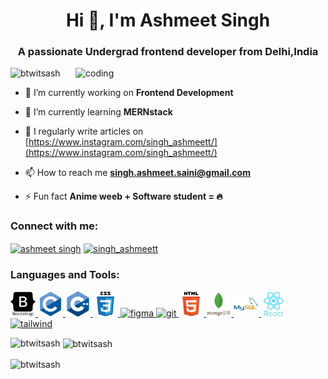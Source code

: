 <h1 align="center">Hi 👋, I'm Ashmeet Singh</h1>
<h3 align="center">A passionate Undergrad frontend developer from Delhi,India</h3>

<img align="right" alt="coding" width="400" src="https://media.tenor.com/zFYlcnyDzhkAAAAd/student-studying.gif">

<p align="left"> <img src="https://komarev.com/ghpvc/?username=btwitsash&label=Profile%20views&color=0e75b6&style=flat" alt="btwitsash" /> </p>

- 🔭 I’m currently working on **Frontend Development**

- 🌱 I’m currently learning **MERNstack**

- 📝 I regularly write articles on [https://www.instagram.com/singh_ashmeett/](https://www.instagram.com/singh_ashmeett/)

- 📫 How to reach me **singh.ashmeet.saini@gmail.com**

- ⚡ Fun fact **Anime weeb + Software student = 🔥**

<h3 align="left">Connect with me:</h3>
<p align="left">
<a href="https://linkedin.com/in/ashmeet singh" target="blank"><img align="center" src="https://raw.githubusercontent.com/rahuldkjain/github-profile-readme-generator/master/src/images/icons/Social/linked-in-alt.svg" alt="ashmeet singh" height="30" width="40" /></a>
<a href="https://instagram.com/singh_ashmeett" target="blank"><img align="center" src="https://raw.githubusercontent.com/rahuldkjain/github-profile-readme-generator/master/src/images/icons/Social/instagram.svg" alt="singh_ashmeett" height="30" width="40" /></a>
</p>

<h3 align="left">Languages and Tools:</h3>
<p align="left"> <a href="https://getbootstrap.com" target="_blank" rel="noreferrer"> <img src="https://raw.githubusercontent.com/devicons/devicon/master/icons/bootstrap/bootstrap-plain-wordmark.svg" alt="bootstrap" width="40" height="40"/> </a> <a href="https://www.cprogramming.com/" target="_blank" rel="noreferrer"> <img src="https://raw.githubusercontent.com/devicons/devicon/master/icons/c/c-original.svg" alt="c" width="40" height="40"/> </a> <a href="https://www.w3schools.com/cpp/" target="_blank" rel="noreferrer"> <img src="https://raw.githubusercontent.com/devicons/devicon/master/icons/cplusplus/cplusplus-original.svg" alt="cplusplus" width="40" height="40"/> </a> <a href="https://www.w3schools.com/css/" target="_blank" rel="noreferrer"> <img src="https://raw.githubusercontent.com/devicons/devicon/master/icons/css3/css3-original-wordmark.svg" alt="css3" width="40" height="40"/> </a> <a href="https://www.figma.com/" target="_blank" rel="noreferrer"> <img src="https://www.vectorlogo.zone/logos/figma/figma-icon.svg" alt="figma" width="40" height="40"/> </a> <a href="https://git-scm.com/" target="_blank" rel="noreferrer"> <img src="https://www.vectorlogo.zone/logos/git-scm/git-scm-icon.svg" alt="git" width="40" height="40"/> </a> <a href="https://www.w3.org/html/" target="_blank" rel="noreferrer"> <img src="https://raw.githubusercontent.com/devicons/devicon/master/icons/html5/html5-original-wordmark.svg" alt="html5" width="40" height="40"/> </a> <a href="https://www.mongodb.com/" target="_blank" rel="noreferrer"> <img src="https://raw.githubusercontent.com/devicons/devicon/master/icons/mongodb/mongodb-original-wordmark.svg" alt="mongodb" width="40" height="40"/> </a> <a href="https://www.mysql.com/" target="_blank" rel="noreferrer"> <img src="https://raw.githubusercontent.com/devicons/devicon/master/icons/mysql/mysql-original-wordmark.svg" alt="mysql" width="40" height="40"/> </a> <a href="https://reactjs.org/" target="_blank" rel="noreferrer"> <img src="https://raw.githubusercontent.com/devicons/devicon/master/icons/react/react-original-wordmark.svg" alt="react" width="40" height="40"/> </a> <a href="https://tailwindcss.com/" target="_blank" rel="noreferrer"> <img src="https://www.vectorlogo.zone/logos/tailwindcss/tailwindcss-icon.svg" alt="tailwind" width="40" height="40"/> </a> </p>

<p><img align="left" src="https://github-readme-stats.vercel.app/api/top-langs?username=btwitsash&show_icons=true&locale=en&layout=compact" alt="btwitsash" /></p>

<p>&nbsp;<img align="center" src="https://github-readme-stats.vercel.app/api?username=btwitsash&show_icons=true&locale=en" alt="btwitsash" /></p>

<p><img align="center" src="https://github-readme-streak-stats.herokuapp.com/?user=btwitsash&" alt="btwitsash" /></p>
